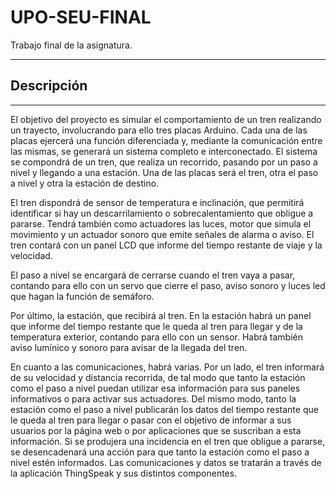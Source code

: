 # UPO-SEU-FINAL

Trabajo final de la asignatura.

---

## Descripción
---

El objetivo del proyecto es simular el comportamiento de un tren realizando un trayecto, involucrando para ello tres placas Arduino. Cada una de las placas ejercerá una función diferenciada y, mediante la comunicación entre las mismas, se generará un sistema completo e interconectado. El sistema se compondrá de un tren, que realiza un recorrido, pasando por un paso a nivel y llegando a una estación. Una de las placas será el tren, otra el paso a nivel y otra la estación de destino.

El tren dispondrá de sensor de temperatura e inclinación, que permitirá identificar si hay un descarrilamiento o sobrecalentamiento que obligue a pararse. Tendrá también como actuadores las luces, motor que simula el movimiento y un actuador sonoro que emite señales de alarma o aviso. El tren contará con un panel LCD que informe del tiempo restante de viaje y la velocidad.

El paso a nivel se encargará de cerrarse cuando el tren vaya a pasar, contando para ello con un servo que cierre el paso, aviso sonoro y luces led que hagan la función de semáforo.

Por último, la estación, que recibirá al tren. En la estación habrá un panel que informe del tiempo restante que le queda al tren para llegar y de la temperatura exterior, contando para ello con un sensor. Habrá también aviso lumínico y sonoro para avisar de la llegada del tren.

En cuanto a las comunicaciones, habrá varias. Por un lado, el tren informará de su velocidad y distancia recorrida, de tal modo que tanto la estación como el paso a nivel puedan utilizar esa información para sus paneles informativos o para activar sus actuadores. Del mismo modo, tanto la estación como el paso a nivel publicarán los datos del tiempo restante que le queda al tren para llegar o pasar con el objetivo de informar a sus usuarios por la página web o por aplicaciones que se suscriban a esta información. Si se produjera una incidencia en el tren que obligue a pararse, se desencadenará una acción para que tanto la estación como el paso a nivel estén informados. Las comunicaciones y datos se tratarán a través de la aplicación ThingSpeak y sus distintos componentes.
